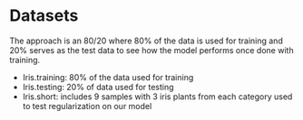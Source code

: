# Datasets

The approach is an 80/20 where 80% of the data is used for training and 20% serves as the test data to see how the model performs once done with training.

- Iris.training: 80% of the data used for training
- Iris.testing: 20% of data used for testing
- Iris.short: includes 9 samples with 3 iris plants from each category used to test regularization on our model
